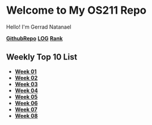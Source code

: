 # Welcome to My OS211 Repo

Hello! I'm Gerrad Natanael

[**GithubRepo**][Github Repo] [**LOG**][Log] [**Rank**][Rank]

## Weekly Top 10 List

* [**Week 01**](W01)
* [**Week 02**](W02)
* [**Week 03**](W03)
* [**Week 04**](W04)
* [**Week 05**](W05)
* [**Week 06**](W06)
* [**Week 07**](W07)
* [**Week 08**](W08)

[Github Repo]: https://github.com/GerradND/os211
[Log]: https://raw.githubusercontent.com/GerradND/os211/master/TXT/mylog.txt
[Rank]: https://raw.githubusercontent.com/GerradND/os211/master/TXT/myrank.txt
